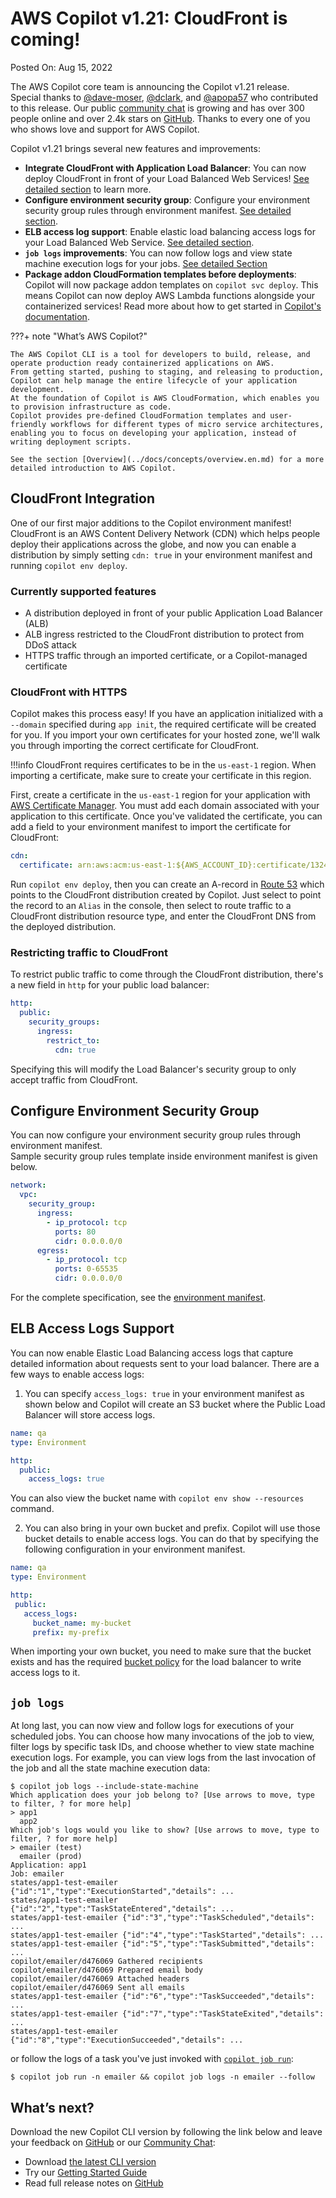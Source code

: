 # AWS Copilot v1.21: CloudFront is coming!

Posted On: Aug 15, 2022

The AWS Copilot core team is announcing the Copilot v1.21 release.  
Special thanks to [@dave-moser](https://github.com/dave-moser), [@dclark](https://github.com/dclark), and [@apopa57](https://github.com/apopa57) who contributed to this release.
Our public [сommunity сhat](https://gitter.im/aws/copilot-cli) is growing and has over 300 people online and over 2.4k stars on [GitHub](http://github.com/aws/copilot-cli/).
Thanks to every one of you who shows love and support for AWS Copilot.

Copilot v1.21 brings several new features and improvements:

- **Integrate CloudFront with Application Load Balancer**: You can now deploy CloudFront in front of your Load Balanced Web Services! [See detailed section](#cloudfront-integration) to learn more.
- **Configure environment security group**: Configure your environment security group rules through environment manifest. [See detailed section](#configure-environment-security-group).
- **ELB access log support**: Enable elastic load balancing access logs for your Load Balanced Web Service. [See detailed section](#elb-access-logs-support).
- **`job logs` improvements**: You can now follow logs and view state machine execution logs for your jobs. [See detailed Section](#job-logs)
- **Package addon CloudFormation templates before deployments**: Copilot will now package addon templates on `copilot svc deploy`. This means Copilot can now deploy AWS Lambda functions alongside your containerized services! Read more about how to get started in [Copilot's documentation](../docs/developing/addons/package.en.md).

???+ note "What’s AWS Copilot?"

    The AWS Copilot CLI is a tool for developers to build, release, and operate production ready containerized applications on AWS.
    From getting started, pushing to staging, and releasing to production, Copilot can help manage the entire lifecycle of your application development.
    At the foundation of Copilot is AWS CloudFormation, which enables you to provision infrastructure as code.
    Copilot provides pre-defined CloudFormation templates and user-friendly workflows for different types of micro service architectures,
    enabling you to focus on developing your application, instead of writing deployment scripts.

    See the section [Overview](../docs/concepts/overview.en.md) for a more detailed introduction to AWS Copilot.

## CloudFront Integration

One of our first major additions to the Copilot environment manifest! CloudFront is an AWS Content Delivery Network (CDN) which helps people deploy their applications across the globe, and now you can enable a distribution by simply setting `cdn: true` in your environment manifest and running `copilot env deploy`.

### Currently supported features
- A distribution deployed in front of your public Application Load Balancer (ALB)
- ALB ingress restricted to the CloudFront distribution to protect from DDoS attack
- HTTPS traffic through an imported certificate, or a Copilot-managed certificate

### CloudFront with HTTPS
Copilot makes this process easy! If you have an application initialized with a `--domain` specified during `app init`, the required certificate will be created for you. If you import your own certificates for your hosted zone, we'll walk you through importing the correct certificate for CloudFront.

!!!info
    CloudFront requires certificates to be in the `us-east-1` region. When importing a certificate, make sure to create your certificate in this region.

First, create a certificate in the `us-east-1` region for your application with [AWS Certificate Manager](https://aws.amazon.com/certificate-manager/). You must add each domain associated with your application to this certificate. Once you've validated the certificate, you can add a field to your environment manifest to import the certificate for CloudFront:
```yaml
cdn:
  certificate: arn:aws:acm:us-east-1:${AWS_ACCOUNT_ID}:certificate/13245665-h74x-4ore-jdnz-avs87dl11jd
```
Run `copilot env deploy`, then you can create an A-record in [Route 53](https://aws.amazon.com/route53/) which points to the CloudFront distribution created by Copilot. Just select to point the record to an `Alias` in the console, then select to route traffic to a CloudFront distribution resource type, and enter the CloudFront DNS from the deployed distribution. 

### Restricting traffic to CloudFront
To restrict public traffic to come through the CloudFront distribution, there's a new field in `http` for your public load balancer:
```yaml
http:
  public:
    security_groups:
      ingress:
        restrict_to:
          cdn: true
```
Specifying this will modify the Load Balancer's security group to only accept traffic from CloudFront.

## Configure Environment Security Group
You can now configure your environment security group rules through environment manifest.   
Sample security group rules template inside environment manifest is given below.
```yaml
network:
  vpc:
    security_group:
      ingress:
        - ip_protocol: tcp
          ports: 80
          cidr: 0.0.0.0/0
      egress:
        - ip_protocol: tcp
          ports: 0-65535
          cidr: 0.0.0.0/0
```
For the complete specification, see the [environment manifest](../docs/manifest/environment.en.md#network-vpc-security-group).

## ELB Access Logs Support
You can now enable Elastic Load Balancing access logs that capture detailed information about requests sent to your load balancer.
There are a few ways to enable access logs:

1. You can specify `access_logs: true` in your environment manifest as shown below and Copilot will create an S3 bucket where the Public Load Balancer will store access logs.
```yaml
name: qa
type: Environment

http:
  public:
    access_logs: true 
```
You can also view the bucket name with `copilot env show --resources` command.

2. You can also bring in your own bucket and prefix. Copilot will use those bucket details to enable access logs.
   You can do that by specifying the following configuration in your environment manifest.
```yaml
name: qa
type: Environment

http:
 public:
   access_logs:
     bucket_name: my-bucket
     prefix: my-prefix
```
When importing your own bucket, you need to make sure that the bucket exists and has the required [bucket policy](https://docs.aws.amazon.com/elasticloadbalancing/latest/classic/enable-access-logs.html#attach-bucket-policy) for the load balancer to
write access logs to it.

## `job logs`
At long last, you can now view and follow logs for executions of your scheduled jobs. 
You can choose how many invocations of the job to view, filter logs by specific task IDs, and choose whether to view state machine execution logs. 
For example, you can view logs from the last invocation of the job and all the state machine execution data:
```console
$ copilot job logs --include-state-machine
Which application does your job belong to? [Use arrows to move, type to filter, ? for more help]
> app1
  app2
Which job's logs would you like to show? [Use arrows to move, type to filter, ? for more help]
> emailer (test)
  emailer (prod)
Application: app1
Job: emailer
states/app1-test-emailer {"id":"1","type":"ExecutionStarted","details": ...
states/app1-test-emailer {"id":"2","type":"TaskStateEntered","details": ...
states/app1-test-emailer {"id":"3","type":"TaskScheduled","details": ...
states/app1-test-emailer {"id":"4","type":"TaskStarted","details": ...
states/app1-test-emailer {"id":"5","type":"TaskSubmitted","details": ...
copilot/emailer/d476069 Gathered recipients
copilot/emailer/d476069 Prepared email body 
copilot/emailer/d476069 Attached headers
copilot/emailer/d476069 Sent all emails
states/app1-test-emailer {"id":"6","type":"TaskSucceeded","details": ...
states/app1-test-emailer {"id":"7","type":"TaskStateExited","details": ...
states/app1-test-emailer {"id":"8","type":"ExecutionSucceeded","details": ...

```
or follow the logs of a task you've just invoked with [`copilot job run`](../docs/commands/job-run.en.md):
```console
$ copilot job run -n emailer && copilot job logs -n emailer --follow
```
## What’s next?

Download the new Copilot CLI version by following the link below and leave your feedback on [GitHub](https://github.com/aws/copilot-cli/) or our [Community Chat](https://gitter.im/aws/copilot-cli):

- Download [the latest CLI version](../docs/getting-started/install.en.md)
- Try our [Getting Started Guide](../docs/getting-started/first-app-tutorial.en.md)
- Read full release notes on [GitHub](https://github.com/aws/copilot-cli/releases/tag/v1.21.0)
